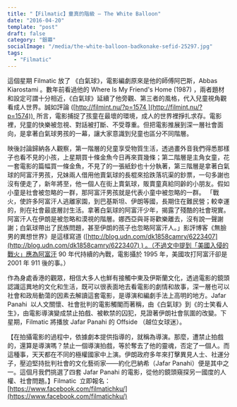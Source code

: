```yaml
---
title: "【Filmatic】童真的階級 — The White Balloon"
date: "2016-04-20"
template: "post"
draft: false
category: "銀幕"
socialImage: "/media/the-white-balloon-badkonake-sefid-25297.jpg"
tags:
  - "Filmatic"
---
```


這個星期 Filmatic 放了 《白氣球》，電影編劇原來是他的師傅阿巴斯，Abbas Kiarostami 。數年前看過他的 Where Is My Friend's Home (1987) ，兩者題材和設定可謂十分相近，《白氣球》延續了他旁觀、第三者的風格，代入兒童視角觀看成人世界。誠如評論 ([http://filmint.nu/?p=1574 ](http://filmint.nu/?p=1574))  所言，電影捕捉了孩童在最壞的環境，成人的世界裡掙扎求存。電影裡，兒童的快樂被忽視、對話被打斷、不受尊重。但把電影推展到深一層社會面向，是拿著白氣球男孩的一幕，讓大家意識到兒童也區分不同階層。

映後討論歸納各人觀察，第一階層的兒童享受物質生活，透過畫外音我們得悉那樣子也看不見的小孩，上星期買十條金魚今日再來買幾條；第二階層是主角女童，花一套電影的篇幅買一條金魚，不見了的一張紙鈔也十分執著，第三階層是拿著白氣球的阿富汗男孩，兄妹兩人借用他賣氣球的長棍來拾跌落坑渠的鈔票，一句多謝也沒有便走了，新年將至，他一個人在街上賣氣球，販賣童真給同齡的小朋友。假如小童是社會被忽略的一群，那阿富汗男孩就是代表小童中被忽略的一群。 「戰火，使許多阿富汗人逃離家園，到巴基斯坦、伊朗等國，長期住在難民營；較幸運的，則在社會最底層討生活。拿著白氣球的阿富汗少年，揭露了殘酷的社會現實。阿富汗人在伊朗是被忽略和漠視的階層。娜西亞與哥哥歡樂離去，沒有說一聲謝謝；白氣球帶出了民族問題，甚至伊朗的孩子也忽略阿富汗人。」影評博客《無臉男的異想世界》是這樣寫道 ([http://blog.udn.com/dk1858camry/6223407](http://blog.udn.com/dk1858camry/6223407) ) 。（不過文中提到「美國入侵的戰火」應為阿富汗 90 年代持續的內戰，電影攝於 1995 年，美國攻打阿富汗卻是 2001 年 911 後的事。）

作為身處香港的觀眾，相信大多人也鮮有接觸中東及伊斯蘭文化，透過電影的鏡頭認識這異地的文化和生活，既可以很表面地去看電影的劇情和故事，深一層也可以社會和政局動蕩的因素去解讀這套電影，是導演和編劇手法上高明的地方。Jafar Panahi  以人文關懷、社會批判的電影觸閣而著稱，由《白氣球》到《的士笑看人生》，由電影導演變成禁止拍戲、被軟禁的囚犯，見證著伊朗社會氛圍的改變。下星期，Filmatic 將播放 Jafar Panahi 的 Offside （越位女球迷）。

【在拍攝電影的過程中，依據劇本提供指導的，就稱為導演。那麼，遭禁止拍戲的，還算是導演嗎？禁止一個導演拍戲，等於奪去了他的靈魂，否定了一個人。而這種事，天天都在不同的極權國家中上演。伊朗政府多年來打擊異見人士、社運分子，壓迫堅持批判社會的文化藝術家——約化巴納希（Jafar Panahi）便是其中之一。這個月我們挑選了四套 Jafar Panahi 的電影，從他的鏡頭窺探另一國度的人權、社會問題。】Filmatic  立即報名：[https://www.facebook.com/filmatichku/](https://www.facebook.com/filmatichku/)
